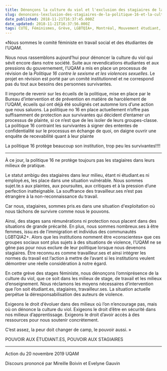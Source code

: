 ```yaml
---
title: Dénonçons la culture du viol et l'exclusion des stagiaires de la Politique 16
slug: denoncons-lexclusion-des-stagiaires-de-la-politique-16-et-la-culture-du-viol
date_published: 2018-11-21T16:37:45.000Z
date_updated: 2018-11-21T16:37:56.000Z
tags: CUTE, Féminismes, Grève, LGBTQIA+, Montréal, Mouvement étudiant, Rémunération des stages, Travail étudiant
---
```


«Nous sommes le comité féministe en travail social et des étudiantes de l’UQAM.

Nous nous rassemblons aujourd’hui pour dénoncer la culture du viol qui sévit encore dans notre société. Suite aux revendications étudiantes et aux pressions du gouvernement, l’UQAM a mis en place un processus de révision de la *Politique 16 contre le sexisme et les violences sexuelles*. Le projet en révision est porté par un comité institutionnel et ne correspond pas du tout aux besoins des personnes survivantes.

Il importe de revenir sur les écueils de la politique, mise en place par le Bureau d’intervention et de prévention en matière de harcèlement de l’UQAM, écueils qui ont déjà été soulignés cet automne lors d’une action que nous saluons. La politique no 16 en place actuellement n’offre pas suffisamment de protection aux survivantes qui décident d’entamer un processus de plainte, si ce n’est que de les isoler de leurs groupes-classe. La politique 16 contraint les survivantes à signer des ententes de confidentialité sur le processus en échange de quoi, on daigne ouvrir une enquête de recevabilité quant à leur plainte

La politique 16 protège beaucoup son institution, trop peu les survivantes!!!!

***

À ce jour, la politique 16 ne protège toujours pas les stagiaires dans leurs milieux de pratique. 

Le statut ambigu des stagiaires dans leur milieu, étant ni étudiant.es ni employé.es, les place dans une situation vulnérable. Nous sommes sujet.te.s aux plaintes, aux poursuites, aux critiques et à la pression d’une perfection inatteignable. La souffrance des travailleur.ses n’est pas étrangère à la non-reconnaissance du travail. 

Car nous, stagiaires, sommes pris.es dans une situation d'exploitation où nous tâchons de survivre comme nous le pouvons.

Ainsi, des stages sans rémunérations ni protection nous placent dans des situations de grande précarité. En plus, nous sommes nombreux.ses à être femmes, issu.es de l’immigration et individus des communautés LGBTQIA2+. Alors que les institutions nomment être «conscientes» que ces groupes sociaux sont plus sujets à des situations de violence, l’UQAM ne se gêne pas pour nous exclure de leur politique lorsque nous devenons stagiaires. Être reconnu.es comme travailleur.ses et ainsi intégrer les normes du travail est l’action à mettre de l’avant si les institutions veulent démontrer une réelle considération à notre égard.

En cette grève des stages féministe, nous dénonçons l’omniprésence de la culture du viol, que ce soit dans les milieux de stage, de travail et les milieux d’enseignement. Nous réclamons les moyens nécessaires d’intervention que l’on soit étudiant.es, stagiaires, travailleur.ses. La situation actuelle perpétue la déresponsabilisation des auteurs de violence. 

Exigeons le droit d’évoluer dans des milieux où l’on n’encourage pas, mais où on dénonce la culture du viol. Exigeons le droit d’être en sécurité dans nos milieux d’apprentissage. Exigeons le droit d’avoir accès à des ressources pour nous soutenir concrètement.

C’est assez, la peur doit changer de camp, le pouvoir aussi. »

POUVOIR AUX ÉTUDIANT.ES, POUVOIR AUX STAGIAIRES

***

Action du 20 novembre 2019 UQAM

Discours prononcé par Mireille Boivin et Evelyne Gauvin
